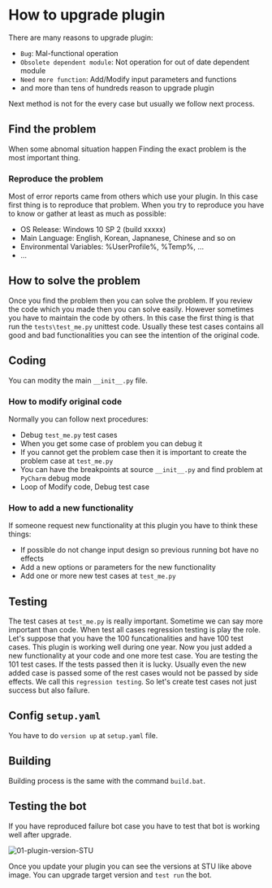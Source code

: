 # How to upgrade plugin

There are many reasons to upgrade plugin:
* `Bug`: Mal-functional operation
* `Obsolete dependent module`: Not operation for out of date dependent module
* `Need more function`: Add/Modify input parameters and functions
* and more than tens of hundreds reason to upgrade plugin

Next method is not for the every case but usually we follow next process.

## Find the problem

When some abnomal situation happen Finding the exact problem is the most important thing.

### Reproduce the problem

Most of error reports came from others which use your plugin. 
In this case first thing is to reproduce that problem. 
When you try to reproduce you have to know or gather at least as much as possible:
* OS Release: Windows 10 SP 2 (build xxxxx)
* Main Language: English, Korean, Japnanese, Chinese and so on
* Environmental Variables: %UserProfile%, %Temp%, ...
* ...

## How to solve the problem

Once you find the problem then you can solve the problem.
If you review the code which you made then you can solve easily.
However sometimes you have to maintain the code by others. 
In this case the first thing is that run the `tests\test_me.py` unittest code.
Usually these test cases contains all good and bad functionalities you can see the intention of the original code.

## Coding

You can modity the main `__init__.py` file.

### How to modify original code

Normally you can follow next procedures:
* Debug `test_me.py` test cases
* When you get some case of problem you can debug it
* If you cannot get the problem case then it is important to create the problem case at `test_me.py`
* You can have the breakpoints at source `__init__.py` and find problem at `PyCharm` debug mode
* Loop of Modify code, Debug test case

### How to add a new functionality

If someone request new functionality at this plugin you have to think these things:
* If possible do not change input design so previous running bot have no effects
* Add a new options or parameters for the new functionality 
* Add one or more new test cases at `test_me.py`

## Testing

The test cases at `test_me.py` is really important. Sometime we can say more important than code.
When test all cases regression testing is play the role.
Let's suppose that you have the 100 funcationalities and have 100 test cases. This plugin is working well during one year.
Now you just added a new functionality at your code and one more test case.
You are testing the 101 test cases. If the tests passed then it is lucky.
Usually even the new added case is passed some of the rest cases would not be passed by side effects.
We call this `regression testing`.
So let's create test cases not just success but also failure.

## Config `setup.yaml`

You have to do `version up` at `setup.yaml` file.

## Building

Building process is the same with the command `build.bat`.

## Testing the bot

If you have reproduced failure bot case you have to test that bot is working well after upgrade.

![01-plugin-version-STU](https://raw.githubusercontent.com/Jerry-Chae/pot-sdk-doc/main/Captures/03-Make_Plugin_PyCharm/11-upgrade-plugin/01-plugin-version-STU.png)

Once you update your plugin you can see the versions at STU like above image. You can upgrade target version and `test run` the bot.
